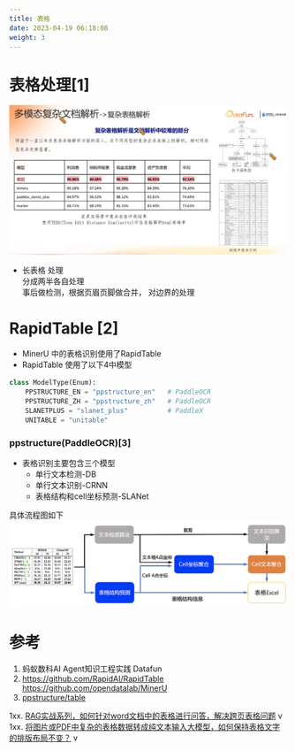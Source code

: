 ```yaml
---
title: 表格
date: 2023-04-19 06:18:08
weight: 3
---
```




# 表格处理[1]
![table.png](./images/table.png)

+ 长表格 处理  
  分成两半各自处理  
  事后做检测，根据页眉页脚做合并， 对边界的处理  



# RapidTable [2]
+ MinerU 中的表格识别使用了RapidTable
+ RapidTable 使用了以下4中模型

``` python
class ModelType(Enum):
    PPSTRUCTURE_EN = "ppstructure_en"   # PaddleOCR
    PPSTRUCTURE_ZH = "ppstructure_zh"   # PaddleOCR
    SLANETPLUS = "slanet_plus"          # PaddleX
    UNITABLE = "unitable"
```

### ppstructure(PaddleOCR)[3]

+ 表格识别主要包含三个模型
  - 单行文本检测-DB
  - 单行文本识别-CRNN
  - 表格结构和cell坐标预测-SLANet

具体流程图如下  
![tableocr_pipeline.png](./images/tableocr_pipeline.png)



# 参考

1. 蚂蚁数科AI Agent知识工程实践  Datafun
2. https://github.com/RapidAI/RapidTable  
   https://github.com/opendatalab/MinerU  
3. [ppstructure/table](https://github.com/PaddlePaddle/PaddleOCR/blob/133d67f27dc8a241d6b2e30a9f047a0fb75bebbe/ppstructure/table/README_ch.md)  

1xx. [RAG实战系列，如何针对word文档中的表格进行问答，解决跨页表格问题](https://www.bilibili.com/video/BV1Cf1aYQE1s/) v  
1xx. [将图片或PDF中复杂的表格数据转成纯文本输入大模型，如何保持表格文字的排版布局不变？](https://www.bilibili.com/video/BV1hJvQeyEZS/) v  